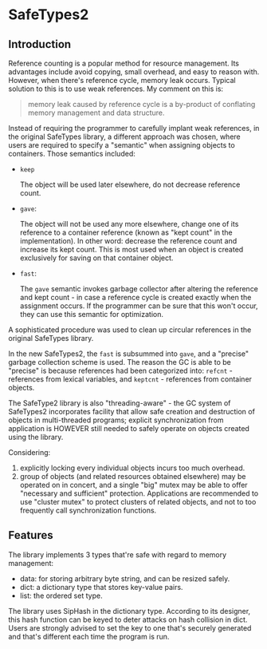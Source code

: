 SafeTypes2
==========

Introduction
------------

Reference counting is a popular method for resource management. Its advantages
include avoid copying, small overhead, and easy to reason with. However, when
there's reference cycle, memory leak occurs. Typical solution to this is to use
weak references. My comment on this is:

> memory leak caused by reference cycle is a by-product of 
> conflating memory management and data structure.

Instead of requiring the programmer to carefully implant weak references,
in the original SafeTypes library, a different approach was chosen, where
users are required to specify a "semantic" when assigning objects to 
containers. Those semantics included:

- `keep`

  The object will be used later elsewhere, do not decrease reference count.
  
- `gave`: 

  The object will not be used any more elsewhere, change one of its reference
  to a container reference (known as "kept count" in the implementation). 
  In other word: decrease the reference count and increase its kept count. 
  This is most used when an object is created exclusively for saving on that
  container object.
  
- `fast`:

  The `gave` semantic invokes garbage collector after altering the reference
  and kept count - in case a reference cycle is created exactly when the
  assignment occurs. If the programmer can be sure that this won't occur, 
  they can use this semantic for optimization.

A sophisticated procedure was used to clean up circular references in the
original SafeTypes library. 

In the new SafeTypes2, the `fast` is subsummed into `gave`, and a "precise"
garbage collection scheme is used. The reason the GC is able to be "precise"
is because references had been categorized into: `refcnt` - references from
lexical variables, and `keptcnt` - references from container objects.

The SafeType2 library is also "threading-aware" - the GC system of SafeTypes2
incorporates facility that allow safe creation and destruction of objects in
multi-threaded programs; explicit synchronization from application is HOWEVER
still needed to safely operate on objects created using the library. 

Considering:
1. explicitly locking every individual objects incurs too much overhead.
2. group of objects (and related resources obtained elsewhere) may be
   operated on in concert, and a single "big" mutex may be able to offer
   "necessary and sufficient" protection.
Applications are recommended to use "cluster mutex" to protect clusters of
related objects, and not to too frequently call synchronization functions.

Features
--------

The library implements 3 types that're safe with regard to memory management:

- data: for storing arbitrary byte string, and can be resized safely.
- dict: a dictionary type that stores key-value pairs.
- list: the ordered set type.

The library uses SipHash in the dictionary type. According to its designer,
this hash function can be keyed to deter attacks on hash collision in dict.
Users are strongly advised to set the key to one that's securely generated
and that's different each time the program is run.

